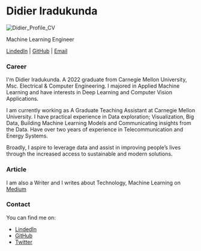 # Didier Iradukunda

![Didier_Profile_CV](https://user-images.githubusercontent.com/74200731/163169257-e3086708-f7c7-4d92-bd46-3eb3f29ab26c.png)

Machine Learning Engineer

[LindedIn](https://www.linkedin.com/in/didier-i/) | [GitHub](https://github.com/didier-i/didier-i) | [Email](didier.iradukunda01@gmail.com)


### Career

I'm Didier Iradukunda. A 2022 graduate from Carnegie Mellon University, Msc. Electrical & Computer Engineering. I majored in Applied Machine Learning and have interests in Deep Learning and Computer Vision Applications.

I am currently working as A Graduate Teaching Assistant at Carnegie Mellon University. I have practical experience in Data exploration; Visualization, Big Data, Building Machine Learning Models and Communicating insights from the Data. Have over two years of experience in Telecommunication and Energy Systems. 

Broadly, I aspire to leverage data and assist in improving people’s lives through the increased access to sustainable and modern solutions.

### Article

I am also a Writer and I writes about Technology, Machine Learning on [Medium](https://medium.com/@didier-i)

### Contact
You can find me on:

* [LindedIn](https://www.linkedin.com/in/didier-i/)
* [GitHub](https://github.com/didier-i/didier-i)
* [Twitter](https://twitter.com/didier_ira)

